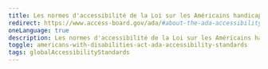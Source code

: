 ```yaml
---
title: Les normes d'accessibilité de la Loi sur les Américains handicapés (ADA)
redirect: https://www.access-board.gov/ada/#about-the-ada-accessibility-standards
oneLanguage: true
description: Les normes d'accessibilité de la Loi sur les Américains handicapés (ADA) définissent un ensemble de règlements et de lignes directrices visant à assurer un accès et des opportunités équitables aux personnes en situation de handicap dans divers aspects de la vie publique. Promulguée en 1990, la ADA interdit la discrimination contre les personnes handicapées et exige que les installations publiques, les entreprises et les services soient accessibles à tous. Les normes d'accessibilité de la ADA fournissent des critères spécifiques pour la conception, la construction et la modification des bâtiments et installations, ainsi que des lignes directrices pour la communication accessible, le transport et la technologie. L'objectif global est de créer un environnement inclusif et sans obstacles, favorisant une participation égale et une intégration pour les personnes en situation de handicap dans divers domaines de la société.
toggle: americans-with-disabilities-act-ada-accessibility-standards
tags: globalAccessibilityStandards
---
```

